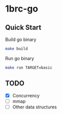 # 1brc-go

## Quick Start

Build go binary
```sh
make build
```

Run go binary
```sh
make run TARGET=basic
```

## TODO
- [x] Concurrency
- [ ] mmap
- [ ] Other data structures
